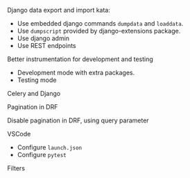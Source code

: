 


Django data export and import kata:
   * Use embedded django commands `dumpdata` and `loaddata`.
   * Use `dumpscript` provided by django-extensions package.
   * Use django admin
   * Use REST endpoints

Better instrumentation for development and testing
   * Development mode with extra packages.
   * Testing mode

Celery and Django

Pagination in DRF

Disable pagination in DRF, using query parameter

VSCode
  - Configure `launch.json`
  - Configure `pytest`

Filters
